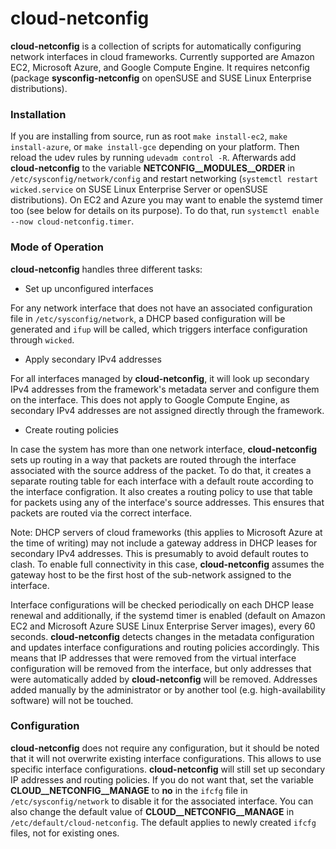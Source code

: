 cloud-netconfig
===============

**cloud-netconfig** is a collection of scripts for automatically configuring
network interfaces in cloud frameworks. Currently supported are Amazon EC2,
Microsoft Azure, and Google Compute Engine. It requires netconfig (package
**sysconfig-netconfig** on openSUSE and SUSE Linux Enterprise distributions).

### Installation

If you are installing from source, run as root `make install-ec2`, `make
install-azure`, or `make install-gce` depending on your platform. Then reload
the udev rules by running `udevadm control -R`. Afterwards add
**cloud-netconfig** to the variable **NETCONFIG__MODULES__ORDER** in
`/etc/sysconfig/network/config` and restart networking (`systemctl restart
wicked.service` on SUSE Linux Enterprise Server or openSUSE distributions). On
EC2 and Azure you may want to enable the systemd timer too (see below for
details on its purpose). To do that, run `systemctl enable --now
cloud-netconfig.timer`.

### Mode of Operation

**cloud-netconfig** handles three different tasks:

- Set up unconfigured interfaces

For any network interface that does not have an associated configuration file
in `/etc/sysconfig/network`, a DHCP based configuration will be generated and
`ifup` will be called, which triggers interface configuration through `wicked`.

- Apply secondary IPv4 addresses

For all interfaces managed by **cloud-netconfig**, it will look up secondary
IPv4 addresses from the framework's metadata server and configure them on the
interface. This does not apply to Google Compute Engine, as secondary IPv4
addresses are not assigned directly through the framework.

- Create routing policies

In case the system has more than one network interface, **cloud-netconfig**
sets up routing in a way that packets are routed through the interface
associated with the source address of the packet. To do that, it creates a
separate routing table for each interface with a default route according to the
interface configration. It also creates a routing policy to use that table for
packets using any of the interface's source addresses. This ensures that
packets are routed via the correct interface.

Note: DHCP servers of cloud frameworks (this applies to Microsoft Azure at the
time of writing) may not include a gateway address in DHCP leases for secondary
IPv4 addresses. This is presumably to avoid default routes to clash. To enable
full connectivity in this case, **cloud-netconfig** assumes the gateway host to
be the first host of the sub-network assigned to the interface.

Interface configurations will be checked periodically on each DHCP lease
renewal and additionally, if the systemd timer is enabled (default on Amazon
EC2 and Microsoft Azure SUSE Linux Enterprise Server images), every 60 seconds.
**cloud-netconfig** detects changes in the metadata configuration and updates
interface configurations and routing policies accordingly. This means that IP
addresses that were removed from the virtual interface configuration will be
removed from the interface, but only addresses that were automatically added by
**cloud-netconfig** will be removed. Addresses added manually by the
administrator or by another tool (e.g. high-availability software) will not be
touched.

### Configuration

**cloud-netconfig** does not require any configuration, but it should be noted
that it will not overwrite existing interface configurations. This allows to
use specific interface configurations. **cloud-netconfig** will still set up
secondary IP addresses and routing policies. If you do not want that, set the
variable **CLOUD__NETCONFIG__MANAGE** to **no** in the `ifcfg` file in
`/etc/sysconfig/network` to disable it for the associated interface. You can
also change the default value of **CLOUD__NETCONFIG__MANAGE** in
`/etc/default/cloud-netconfig`. The default applies to newly created `ifcfg`
files, not for existing ones.
